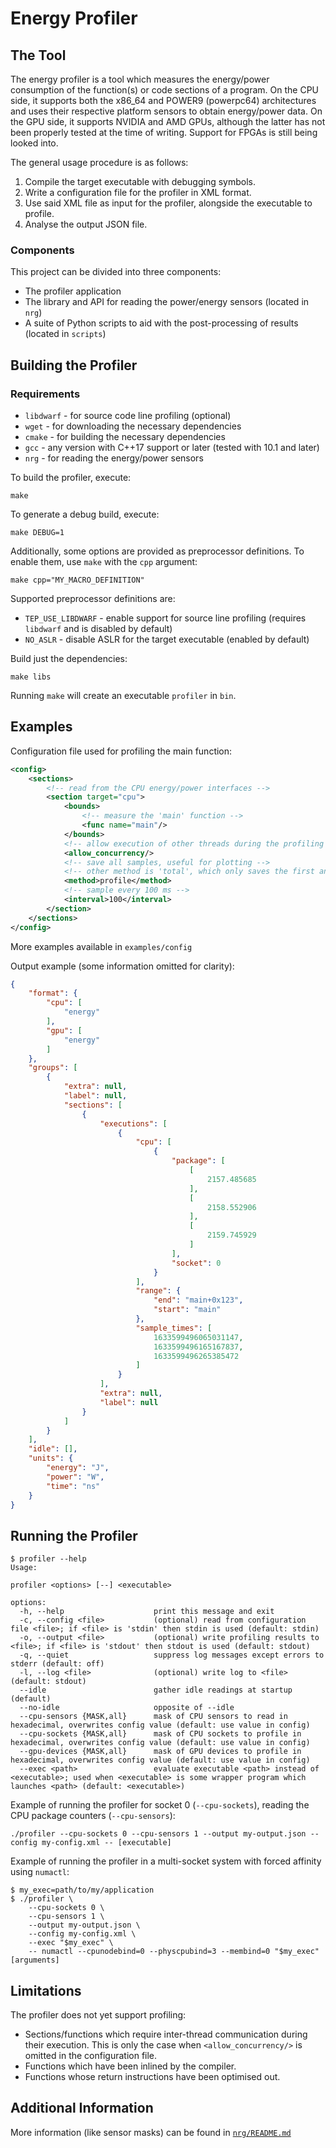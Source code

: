 # Energy Profiler

## The Tool

The energy profiler is a tool which measures the energy/power consumption of the
function(s) or code sections of a program.
On the CPU side, it supports both the x86_64 and POWER9 (powerpc64) architectures
and uses their respective platform sensors to obtain energy/power data.
On the GPU side, it supports NVIDIA and AMD GPUs, although the latter has not
been properly tested at the time of writing.
Support for FPGAs is still being looked into.

The general usage procedure is as follows:

1. Compile the target executable with debugging symbols.
2. Write a configuration file for the profiler in XML format.
3. Use said XML file as input for the profiler, alongside the executable to profile.
4. Analyse the output JSON file.

### Components

This project can be divided into three components:

* The profiler application
* The library and API for reading the power/energy sensors (located in `nrg`)
* A suite of Python scripts to aid with the post-processing of results (located in `scripts`)

## Building the Profiler

### Requirements

* `libdwarf` - for source code line profiling (optional)
* `wget` - for downloading the necessary dependencies
* `cmake` - for building the necessary dependencies
* `gcc` - any version with C++17 support or later (tested with 10.1 and later)
* `nrg` - for reading the energy/power sensors

To build the profiler, execute:

```shell
make
```

To generate a debug build, execute:

```shell
make DEBUG=1
```

Additionally, some options are provided as preprocessor definitions.
To enable them, use `make` with the `cpp` argument:

```shell
make cpp="MY_MACRO_DEFINITION"
```

Supported preprocessor definitions are:

* `TEP_USE_LIBDWARF` - enable support for source line profiling
  (requires `libdwarf` and is disabled by default)
* `NO_ASLR` - disable ASLR for the target executable (enabled by default)

Build just the dependencies:

```shell
make libs
```

Running `make` will create an executable `profiler` in `bin`.

## Examples

Configuration file used for profiling the main function:

```xml
<config>
    <sections>
        <!-- read from the CPU energy/power interfaces -->
        <section target="cpu">
            <bounds>
                <!-- measure the 'main' function -->
                <func name="main"/>
            </bounds>
            <!-- allow execution of other threads during the profiling -->
            <allow_concurrency/>
            <!-- save all samples, useful for plotting -->
            <!-- other method is 'total', which only saves the first and last samples -->
            <method>profile</method>
            <!-- sample every 100 ms -->
            <interval>100</interval>
        </section>
    </sections>
</config>
```

More examples available in `examples/config`

Output example (some information omitted for clarity):

```json
{
    "format": {
        "cpu": [
            "energy"
        ],
        "gpu": [
            "energy"
        ]
    },
    "groups": [
        {
            "extra": null,
            "label": null,
            "sections": [
                {
                    "executions": [
                        {
                            "cpu": [
                                {
                                    "package": [
                                        [
                                            2157.485685
                                        ],
                                        [
                                            2158.552906
                                        ],
                                        [
                                            2159.745929
                                        ]
                                    ],
                                    "socket": 0
                                }
                            ],
                            "range": {
                                "end": "main+0x123",
                                "start": "main"
                            },
                            "sample_times": [
                                1633599496065031147,
                                1633599496165167837,
                                1633599496265385472
                            ]
                        }
                    ],
                    "extra": null,
                    "label": null
                }
            ]
        }
    ],
    "idle": [],
    "units": {
        "energy": "J",
        "power": "W",
        "time": "ns"
    }
}
```

## Running the Profiler

```shell
$ profiler --help
Usage:

profiler <options> [--] <executable>

options:
  -h, --help                    print this message and exit
  -c, --config <file>           (optional) read from configuration file <file>; if <file> is 'stdin' then stdin is used (default: stdin)
  -o, --output <file>           (optional) write profiling results to <file>; if <file> is 'stdout' then stdout is used (default: stdout)
  -q, --quiet                   suppress log messages except errors to stderr (default: off)
  -l, --log <file>              (optional) write log to <file> (default: stdout)
  --idle                        gather idle readings at startup (default)
  --no-idle                     opposite of --idle
  --cpu-sensors {MASK,all}      mask of CPU sensors to read in hexadecimal, overwrites config value (default: use value in config)
  --cpu-sockets {MASK,all}      mask of CPU sockets to profile in hexadecimal, overwrites config value (default: use value in config)
  --gpu-devices {MASK,all}      mask of GPU devices to profile in hexadecimal, overwrites config value (default: use value in config)
  --exec <path>                 evaluate executable <path> instead of <executable>; used when <executable> is some wrapper program which launches <path> (default: <executable>)
```

Example of running the profiler for socket 0 (`--cpu-sockets`),
reading the CPU package counters (`--cpu-sensors`):

```shell
./profiler --cpu-sockets 0 --cpu-sensors 1 --output my-output.json --config my-config.xml -- [executable]
```

Example of running the profiler in a multi-socket system with forced affinity using `numactl`:

```shell
$ my_exec=path/to/my/application
$ ./profiler \
    --cpu-sockets 0 \
    --cpu-sensors 1 \
    --output my-output.json \
    --config my-config.xml \
    --exec "$my_exec" \
    -- numactl --cpunodebind=0 --physcpubind=3 --membind=0 "$my_exec" [arguments]
```

## Limitations

The profiler does not yet support profiling:

* Sections/functions which require inter-thread communication during their execution.
  This is only the case when `<allow_concurrency/>` is omitted in the configuration file.
* Functions which have been inlined by the compiler.
* Functions whose return instructions have been optimised out.

## Additional Information

More information (like sensor masks) can be found in [`nrg/README.md`](nrg/README.md)
